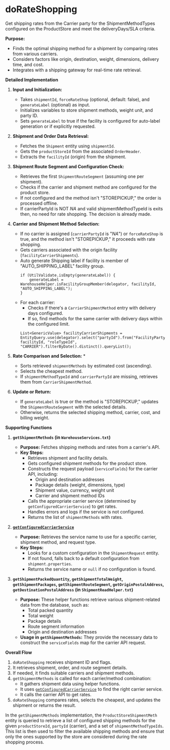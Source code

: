 # doRateShopping

Get shipping rates from the Carrier party for the ShipmentMethodTypes configured on the ProductStore and meet the deliveryDays/SLA criteria. 

**Purpose:**

*   Finds the optimal shipping method for a shipment by comparing rates from various carriers.
*   Considers factors like origin, destination, weight, dimensions, delivery time, and cost.
*   Integrates with a shipping gateway for real-time rate retrieval.

**Detailed Implementation**

1.  **Input and Initialization:**
    *   Takes `shipmentId`, `forceRateShop` (optional, default: false), and `generateLabel` (optional) as input.
    *   Initializes variables to store shipment methods, weight unit, and party ID.
    *   Sets `generateLabel` to true if the facility is configured for auto-label generation or if explicitly requested.

2.  **Shipment and Order Data Retrieval:**
    *   Fetches the `Shipment` entity using `shipmentId`.
    *   Gets the `productStoreId` from the associated `OrderHeader`.
    *   Extracts the `facilityId` (origin) from the shipment.

3.  **Shipment Route Segment and Configuration Check:**
    *   Retrieves the first `ShipmentRouteSegment` (assuming one per shipment).
    *   Checks if the carrier and shipment method are configured for the product store. 
    *   If not configured and the method isn't "STOREPICKUP," the order is processed offline.
    *   If carrierPartyId is NOT _NA_ and valid shipmentMethodTypeId is exits then, no need for rate shopping. The decision is already made. 

4.  **Carrier and Shipment Method Selection:**
    *   If no carrier is assigned (`carrierPartyId` is "_NA_") or `forceRateShop` is true, and the method isn't "STOREPICKUP," it proceeds with rate shopping.
    *   Gets carriers associated with the origin facility (`facilityCarrierShipments`).
    *   Auto generate Shipping label if facility is member of "AUTO_SHIPPING_LABEL" facility group.
        ```
        if (UtilValidate.isEmpty(generateLabel)) {
            generateLabel = WarehouseHelper.isFacilityGroupMember(delegator, facilityId, "AUTO_SHIPPING_LABEL");
        }
        ```
    *   For each carrier:
        *   Checks if there's a `CarrierShipmentMethod` entry with delivery days configured.
        *   If so, find methods for the same carrier with delivery days within the configured limit.
        ```
        List<GenericValue> facilityCarrierShipments = EntityQuery.use(delegator).select("partyId").from("FacilityParty").where("facilityId", facilityId, "roleTypeId", "CARRIER").filterByDate().distinct().queryList();

        ```
    
5.  **Rate Comparison and Selection:**
    *   
    *   Sorts retrieved `shipmentMethods` by estimated cost (ascending).
    *   Selects the cheapest method.
    *   If `shipmentMethodTypeId` and `carrierPartyId` are missing, retrieves them from `CarrierShipmentMethod`.

6.  **Update or Return:**
    *   If `generateLabel` is true or the method is "STOREPICKUP," updates the `ShipmentRouteSegment` with the selected details.
    *   Otherwise, returns the selected shipping method, carrier, cost, and billing weight.

**Supporting Functions**

1.  **`getShipmentMethods` (in `WarehouseServices.txt`)**

    *   **Purpose:** Fetches shipping methods and rates from a carrier's API.
    *   **Key Steps:**
        *   Retrieves shipment and facility details.
        *   Gets configured shipment methods for the product store.
        *   Constructs the request payload (`serviceFields`) for the carrier API, including:
            *   Origin and destination addresses
            *   Package details (weight, dimensions, type)
            *   Shipment value, currency, weight unit
            *   Carrier and shipment method IDs
        *   Calls the appropriate carrier service (determined by `getConfiguredCarrierService`) to get rates.
        *   Handles errors and logs if the service is not configured.
        *   Returns the list of `shipmentMethods` with rates.

2.  **[`getConfiguredCarrierService`](./getConfiguredCarrierService.md)**

    *   **Purpose:** Retrieves the service name to use for a specific carrier, shipment method, and request type.
    *   **Key Steps:**
        *   Looks for a custom configuration in the `ShipmentRequest` entity.
        *   If not found, falls back to a default configuration from `shipment.properties`.
        *   Returns the service name or `null` if no configuration is found.

3.  **`getShipmentPackedQuantity`, `getShipmentTotalWeight`, `getShipmentPackages`, `getShipmentRouteSegment`, `getOriginPostalAddress`, `getDestinationPostalAddress` (in `ShipmentReadHelper.txt`)**

    *   **Purpose:** These helper functions retrieve various shipment-related data from the database, such as:
        *   Total packed quantity
        *   Total weight
        *   Package details
        *   Route segment information
        *   Origin and destination addresses
    *   **Usage in `getShipmentMethods`:** They provide the necessary data to construct the `serviceFields` map for the carrier API request.

**Overall Flow**

1.  `doRateShopping` receives shipment ID and flags.
2.  It retrieves shipment, order, and route segment details.
3.  If needed, it finds suitable carriers and shipment methods.
4.  `getShipmentMethods` is called for each carrier/method combination:
    *   It gathers shipment data using helper functions.
    *   It uses [`getConfiguredCarrierService`](./getConfiguredCarrierService.md) to find the right carrier service.
    *   It calls the carrier API to get rates.
5.  `doRateShopping` compares rates, selects the cheapest, and updates the shipment or returns the result.


In the `getShipmentMethods` implementation, the `ProductStoreShipmentMeth` entity is queried to retrieve a list of configured shipping methods for the given `productStoreId`, `partyId` (carrier), and a set of `shipmentMethodTypeIds`. This list is then used to filter the available shipping methods and ensure that only the ones supported by the store are considered during the rate shopping process.
